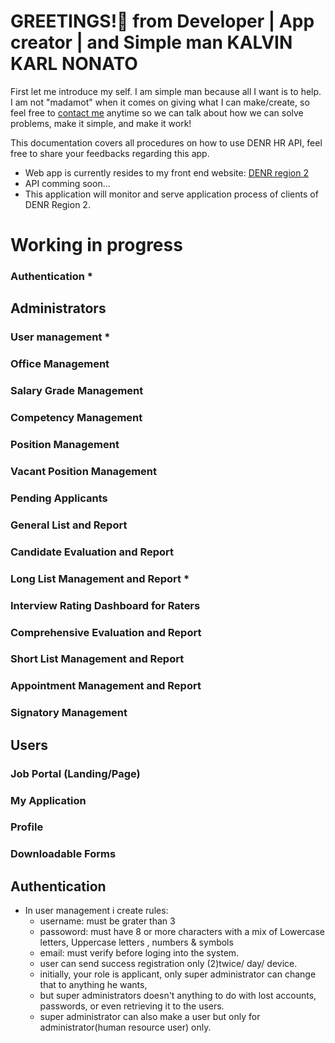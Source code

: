 # GREETINGS!👋 from Developer | App creator | and Simple man KALVIN KARL NONATO
First let me introduce my self. I am simple man because all I want is to help. I am not "madamot" when it comes on giving what I can make/create, so feel free to [contact me](https://github.com/kalvinkarlnonato) anytime so we can talk about how we can solve problems, make it simple, and make it work!

This documentation covers all procedures on how to use DENR HR API, feel free to share your feedbacks regarding this app.

- Web app is currently resides to my front end website: [DENR region 2](https://ro2denr.ml/)
- API comming soon...
- This application will monitor and serve application process of clients of DENR Region 2.

# Working in progress
### Authentication *
## Administrators
### User management *
### Office Management
### Salary Grade Management
### Competency Management
### Position Management
### Vacant Position Management
### Pending Applicants
### General List and Report
### Candidate Evaluation and Report
### Long List Management and Report *
### Interview Rating Dashboard for Raters
### Comprehensive Evaluation and Report
### Short List Management and Report
### Appointment Management and Report
### Signatory Management
## Users
### Job Portal (Landing/Page)
### My Application
### Profile
### Downloadable Forms

## Authentication
- In user management i create rules:
	- username: must be grater than 3
	- passoword: must have 8 or more characters with a mix of Lowercase letters, Uppercase letters , numbers & symbols
	- email: must verify before loging into the system.
	- user can send success registration only (2)twice/ day/ device.
	- initially, your role is applicant, only super administrator can change that to anything he wants,
	- but super administrators doesn't anything to do with lost accounts, passwords, or even retrieving it to the users.
	- super administrator can also make a user but only for administrator(human resource user) only.